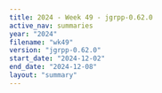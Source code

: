 ```yaml
---
title: 2024 - Week 49 - jgrpp-0.62.0
active_nav: summaries
year: "2024"
filename: "wk49"
version: "jgrpp-0.62.0"
start_date: "2024-12-02"
end_date: "2024-12-08"
layout: "summary"
---
```

